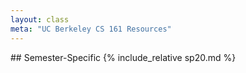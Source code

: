 ```yaml
---
layout: class
meta: "UC Berkeley CS 161 Resources"
---
```

<div class="text-box" markdown="1">
## Semester-Specific
{% include_relative sp20.md %}
</div>
